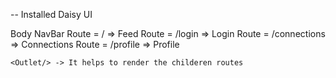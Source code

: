 -- Installed Daisy UI 

Body
    NavBar
    Route = /                  => Feed
    Route = /login             => Login
    Route = /connections       => Connections 
    Route = /profile           => Profile 

    <Outlet/> -> It helps to render the childeren routes 